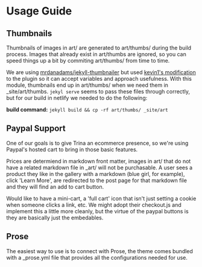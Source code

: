 # Usage Guide

## Thumbnails

Thumbnails of images in art/ are generated to art/thumbs/ during the build process. Images that already exist in art/thumbs are ignored, so you can speed things up a bit by commiting art/thumbs/ from time to time. 

We are using [mrdanadams/jekyll-thumbnailer](https://github.com/mrdanadams/jekyll-thumbnailer) but used [kevin1's modification](https://github.com/kevin1/jekyll-thumbnailer/blob/master/thumbnail.rb) to the plugin so it can accept variables and approach usefulness. With this module, thumbnails end up in art/thumbs/ when we need them in _site/art/thumbs. `jekyl serve` seems to pass these files through correctly, but for our build in netlify we needed to do the following:

**build command:** `jekyll build && cp -rf art/thumbs/ _site/art`

## Paypal Support

One of our goals is to give Trina an ecommerce presence, so we're using Paypal's hosted cart to bring in those basic features.

Prices are determiend in markdown front matter, images in art/ that do not have a related markdown file in _art/ will not be purchasable. A user sees a product they like in the gallery with a markdown (blue girl, for example), click 'Learn More', are redirected to the post page for that markdown file and they will find an add to cart button.

Would like to have a mini-cart, a 'full cart' icon that isn't just setting a cookie when someone clicks a link, etc. We might adopt their checkout.js and implement this a little more cleanly, but the virtue of the paypal buttons is they are basically just the embedables. 

## Prose

The easiest way to use is to connect with Prose, the theme comes bundled with a _prose.yml file that provides all the configurations needed for use.